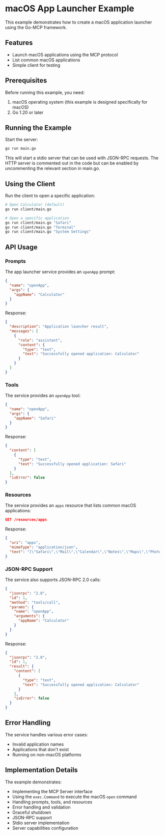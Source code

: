 # macOS App Launcher Example

This example demonstrates how to create a macOS application launcher using the Go-MCP framework.

## Features

- Launch macOS applications using the MCP protocol
- List common macOS applications
- Simple client for testing

## Prerequisites

Before running this example, you need:

1. macOS operating system (this example is designed specifically for macOS)
2. Go 1.20 or later

## Running the Example

Start the server:

```bash
go run main.go
```

This will start a stdio server that can be used with JSON-RPC requests. The HTTP server is commented out in the code but can be enabled by uncommenting the relevant section in main.go.

## Using the Client

Run the client to open a specific application:

```bash
# Open Calculator (default)
go run client/main.go

# Open a specific application
go run client/main.go "Safari"
go run client/main.go "Terminal"
go run client/main.go "System Settings"
```

## API Usage

### Prompts

The app launcher service provides an `openApp` prompt:

```json
{
  "name": "openApp",
  "args": {
    "appName": "Calculator"
  }
}
```

Response:
```json
{
  "description": "Application launcher result",
  "messages": [
    {
      "role": "assistant",
      "content": {
        "type": "text",
        "text": "Successfully opened application: Calculator"
      }
    }
  ]
}
```

### Tools

The service provides an `openApp` tool:

```json
{
  "name": "openApp",
  "args": {
    "appName": "Safari"
  }
}
```

Response:
```json
{
  "content": [
    {
      "type": "text",
      "text": "Successfully opened application: Safari"
    }
  ],
  "isError": false
}
```

### Resources

The service provides an `apps` resource that lists common macOS applications:

```json
GET /resources/apps
```

Response:
```json
{
  "uri": "apps",
  "mimeType": "application/json",
  "text": "[\"Safari\",\"Mail\",\"Calendar\",\"Notes\",\"Maps\",\"Photos\",\"Messages\",\"FaceTime\",\"Music\",\"App Store\",\"System Settings\",\"Terminal\",\"Calculator\",\"TextEdit\",\"Preview\",\"GoLand\",\"Edge\",\"Cursor\",\"Warp\",\"iTerm 2\"]"
}
```

### JSON-RPC Support

The service also supports JSON-RPC 2.0 calls:

```json
{
  "jsonrpc": "2.0",
  "id": 1,
  "method": "tools/call",
  "params": {
    "name": "openApp",
    "arguments": {
      "appName": "Calculator"
    }
  }
}
```

Response:
```json
{
  "jsonrpc": "2.0",
  "id": 1,
  "result": {
    "content": [
      {
        "type": "text",
        "text": "Successfully opened application: Calculator"
      }
    ],
    "isError": false
  }
}
```

## Error Handling

The service handles various error cases:
- Invalid application names
- Applications that don't exist
- Running on non-macOS platforms

## Implementation Details

The example demonstrates:
- Implementing the MCP Server interface
- Using the `exec.Command` to execute the macOS `open` command
- Handling prompts, tools, and resources
- Error handling and validation
- Graceful shutdown
- JSON-RPC support
- Stdio server implementation
- Server capabilities configuration
